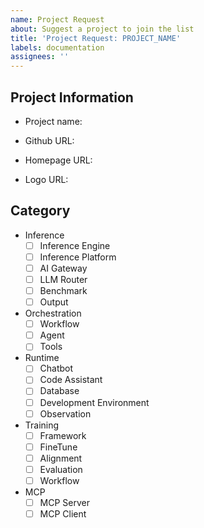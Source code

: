 ```yaml
---
name: Project Request
about: Suggest a project to join the list
title: 'Project Request: PROJECT_NAME'
labels: documentation
assignees: ''
---
```


## Project Information

<!-- Project name: Agent Development Kit (ADK) -->
- Project name:
<!-- Github URL: https://github.com/google/adk-python -->
- Github URL:
<!-- Homepage URL: https://google.github.io/adk-docs -->
- Homepage URL: 
<!-- Logo URL: https://raw.githubusercontent.com/google/adk-python/main/assets/agent-development-kit.png -->
- Logo URL:
<!-- Logo Name: agent-development-kit.png (optional, if you want to specify a custom filename) -->

## Category

<!-- Select one of category for the project -->

- Inference
    - [ ] Inference Engine
    - [ ] Inference Platform
    - [ ] AI Gateway
    - [ ] LLM Router
    - [ ] Benchmark
    - [ ] Output
- Orchestration
    - [ ] Workflow
    - [ ] Agent
    - [ ] Tools
- Runtime
    - [ ] Chatbot
    - [ ] Code Assistant
    - [ ] Database
    - [ ] Development Environment
    - [ ] Observation
- Training
    - [ ] Framework
    - [ ] FineTune
    - [ ] Alignment
    - [ ] Evaluation
    - [ ] Workflow
- MCP
    - [ ] MCP Server
    - [ ] MCP Client
